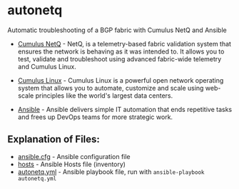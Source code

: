 # autonetq
Automatic troubleshooting of a BGP fabric with Cumulus NetQ and Ansible

- [Cumulus NetQ](https://cumulusnetworks.com/blog/netq-fabric-validation/) - NetQ, is a telemetry-based fabric validation system that ensures the network is behaving as it was intended to. It allows you to test, validate and troubleshoot using advanced fabric-wide telemetry and Cumulus Linux.

- [Cumulus Linux](https://cumulusnetworks.com/products/cumulus-linux/) - Cumulus Linux is a powerful open network operating system that allows you to automate, customize and scale using web-scale principles like the world's largest data centers.

- [Ansible](https://www.ansible.com/) - Ansible delivers simple IT automation that ends repetitive tasks and frees up DevOps teams for more strategic work.


## Explanation of Files:
- [ansible.cfg](http://docs.ansible.com/ansible/latest/intro_configuration.htm) - Ansible configuration file
- [hosts](http://docs.ansible.com/ansible/latest/intro_inventory.html) - Ansible Hosts file (inventory)
- [autonetq.yml](http://docs.ansible.com/ansible/latest/playbooks.html) - Ansible playbook file, run with `ansible-playbook autonetq.yml`

